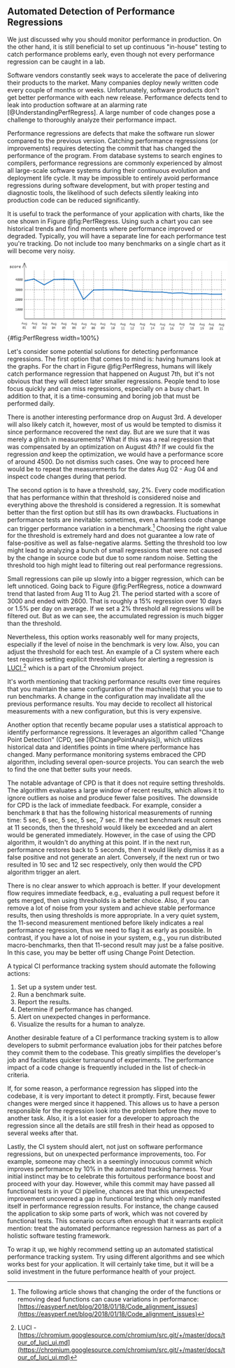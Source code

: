 

## Automated Detection of Performance Regressions

We just discussed why you should monitor performance in production. On the other hand, it is still beneficial to set up continuous "in-house" testing to catch performance problems early, even though not every performance regression can be caught in a lab.

Software vendors constantly seek ways to accelerate the pace of delivering their products to the market. Many companies deploy newly written code every couple of months or weeks. Unfortunately, software products don't get better performance with each new release. Performance defects tend to leak into production software at an alarming rate [@UnderstandingPerfRegress]. A large number of code changes pose a challenge to thoroughly analyze their performance impact.

Performance regressions are defects that make the software run slower compared to the previous version. Catching performance regressions (or improvements) requires detecting the commit that has changed the performance of the program. From database systems to search engines to compilers, performance regressions are commonly experienced by almost all large-scale software systems during their continuous evolution and deployment life cycle. It may be impossible to entirely avoid performance regressions during software development, but with proper testing and diagnostic tools, the likelihood of such defects silently leaking into production code can be reduced significantly.

It is useful to track the performance of your application with charts, like the one shown in Figure @fig:PerfRegress. Using such a chart you can see historical trends and find moments where performance improved or degraded. Typically, you will have a separate line for each performance test you're tracking. Do not include too many benchmarks on a single chart as it will become very noisy.

![Performance graph (higher better) for an application showing a big drop in performance on August 7th and smaller ones later.](../../img/measurements/PerfRegressions.png){#fig:PerfRegress width=100%}

Let's consider some potential solutions for detecting performance regressions. The first option that comes to mind is: having humans look at the graphs. For the chart in Figure @fig:PerfRegress, humans will likely catch performance regression that happened on August 7th, but it's not obvious that they will detect later smaller regressions. People tend to lose focus quickly and can miss regressions, especially on a busy chart. In addition to that, it is a time-consuming and boring job that must be performed daily.

There is another interesting performance drop on August 3rd. A developer will also likely catch it, however, most of us would be tempted to dismiss it since performance recovered the next day. But are we sure that it was merely a glitch in measurements? What if this was a real regression that was compensated by an optimization on August 4th? If we could fix the regression *and* keep the optimization, we would have a performance score of around 4500. Do not dismiss such cases. One way to proceed here would be to repeat the measurements for the dates Aug 02 - Aug 04 and inspect code changes during that period.

The second option is to have a threshold, say, 2%. Every code modification that has performance within that threshold is considered noise and everything above the threshold is considered a regression. It is somewhat better than the first option but still has its own drawbacks. Fluctuations in performance tests are inevitable: sometimes, even a harmless code change can trigger performance variation in a benchmark.[^3] Choosing the right value for the threshold is extremely hard and does not guarantee a low rate of false-positive as well as false-negative alarms. Setting the threshold too low might lead to analyzing a bunch of small regressions that were not caused by the change in source code but due to some random noise. Setting the threshold too high might lead to filtering out real performance regressions. 

Small regressions can pile up slowly into a bigger regression, which can be left unnoticed. Going back to Figure @fig:PerfRegress, notice a downward trend that lasted from Aug 11 to Aug 21. The period started with a score of 3000 and ended with 2600. That is roughly a 15% regression over 10 days or 1.5% per day on average. If we set a 2% threshold all regressions will be filtered out. But as we can see, the accumulated regression is much bigger than the threshold. 

Nevertheless, this option works reasonably well for many projects, especially if the level of noise in the benchmark is very low. Also, you can adjust the threshold for each test. An example of a CI system where each test requires setting explicit threshold values for alerting a regression is [LUCI](https://chromium.googlesource.com/chromium/src.git/+/master/docs/tour_of_luci_ui.md),[^2] which is a part of the Chromium project.

It's worth mentioning that tracking performance results over time requires that you maintain the same configuration of the machine(s) that you use to run benchmarks. A change in the configuration may invalidate all the previous performance results. You may decide to recollect all historical measurements with a new configuration, but this is very expensive.

Another option that recently became popular uses a statistical approach to identify performance regressions. It leverages an algorithm called "Change Point Detection" (CPD, see [@ChangePointAnalysis]), which utilizes historical data and identifies points in time where performance has changed. Many performance monitoring systems embraced the CPD algorithm, including several open-source projects. You can search the web to find the one that better suits your needs.

The notable advantage of CPD is that it does not require setting thresholds. The algorithm evaluates a large window of recent results, which allows it to ignore outliers as noise and produce fewer false positives. The downside for CPD is the lack of immediate feedback. For example, consider a benchmark `B` that has the following historical measurements of running time: 5 sec, 6 sec, 5 sec, 5 sec, 7 sec. If the next benchmark result comes at 11 seconds, then the threshold would likely be exceeded and an alert would be generated immediately. However, in the case of using the CPD algorithm, it wouldn't do anything at this point. If in the next run, performance restores back to 5 seconds, then it would likely dismiss it as a false positive and not generate an alert. Conversely, if the next run or two resulted in 10 sec and 12 sec respectively, only then would the CPD algorithm trigger an alert.

There is no clear answer to which approach is better. If your development flow requires immediate feedback, e.g., evaluating a pull request before it gets merged, then using thresholds is a better choice. Also, if you can remove a lot of noise from your system and achieve stable performance results, then using thresholds is more appropriate. In a very quiet system, the 11-second measurement mentioned before likely indicates a real performance regression, thus we need to flag it as early as possible. In contrast, if you have a lot of noise in your system, e.g., you run distributed macro-benchmarks, then that 11-second result may just be a false positive. In this case, you may be better off using Change Point Detection.

A typical CI performance tracking system should automate the following actions:

1. Set up a system under test.
2. Run a benchmark suite.
3. Report the results.
4. Determine if performance has changed.
5. Alert on unexpected changes in performance.
6. Visualize the results for a human to analyze.

Another desirable feature of a CI performance tracking system is to allow developers to submit performance evaluation jobs for their patches before they commit them to the codebase. This greatly simplifies the developer's job and facilitates quicker turnaround of experiments. The performance impact of a code change is frequently included in the list of check-in criteria. 

If, for some reason, a performance regression has slipped into the codebase, it is very important to detect it promptly. First, because fewer changes were merged since it happened. This allows us to have a person responsible for the regression look into the problem before they move to another task. Also, it is a lot easier for a developer to approach the regression since all the details are still fresh in their head as opposed to several weeks after that.

Lastly, the CI system should alert, not just on software performance regressions, but on unexpected performance improvements, too. For example, someone may check in a seemingly innocuous commit which improves performance by 10% in the automated tracking harness. Your initial instinct may be to celebrate this fortuitous performance boost and proceed with your day. However, while this commit may have passed all functional tests in your CI pipeline, chances are that this unexpected improvement uncovered a gap in functional testing which only manifested itself in performance regression results. For instance, the change caused the application to skip some parts of work, which was not covered by functional tests. This scenario occurs often enough that it warrants explicit mention: treat the automated performance regression harness as part of a holistic software testing framework.

To wrap it up, we highly recommend setting up an automated statistical performance tracking system. Try using different algorithms and see which works best for your application. It will certainly take time, but it will be a solid investment in the future performance health of your project.

[^2]: LUCI - [https://chromium.googlesource.com/chromium/src.git/+/master/docs/tour_of_luci_ui.md](https://chromium.googlesource.com/chromium/src.git/+/master/docs/tour_of_luci_ui.md)
[^3]: The following article shows that changing the order of the functions or removing dead functions can cause variations in performance: [https://easyperf.net/blog/2018/01/18/Code_alignment_issues](https://easyperf.net/blog/2018/01/18/Code_alignment_issues)
